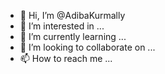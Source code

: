 - 👋 Hi, I’m @AdibaKurmally
- 👀 I’m interested in ...
- 🌱 I’m currently learning ...
- 💞️ I’m looking to collaborate on ...
- 📫 How to reach me ...

<!---
AdibaKurmally/AdibaKurmally is a ✨ special ✨ repository because its `README.md` (this file) appears on your GitHub profile.
You can click the Preview link to take a look at your changes.
--->
